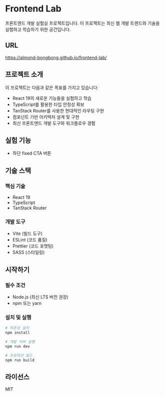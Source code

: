 # Frontend Lab

프론트엔드 개발 실험실 프로젝트입니다. 이 프로젝트는 최신 웹 개발 트렌드와 기술을 실험하고 학습하기 위한 공간입니다.

## URL

https://almond-bongbong.github.io/frontend-lab/


## 프로젝트 소개

이 프로젝트는 다음과 같은 목표를 가지고 있습니다:

- React 19의 새로운 기능들을 실험하고 학습
- TypeScript를 활용한 타입 안정성 확보
- TanStack Router를 사용한 현대적인 라우팅 구현
- 컴포넌트 기반 아키텍처 설계 및 구현
- 최신 프론트엔드 개발 도구와 워크플로우 경험

## 실험 기능

- 하단 fixed CTA 버튼 

## 기술 스택

### 핵심 기술

- React 19
- TypeScript
- TanStack Router

### 개발 도구

- Vite (빌드 도구)
- ESLint (코드 품질)
- Prettier (코드 포맷팅)
- SASS (스타일링)

## 시작하기

### 필수 조건

- Node.js (최신 LTS 버전 권장)
- npm 또는 yarn

### 설치 및 실행

```bash
# 의존성 설치
npm install

# 개발 서버 실행
npm run dev

# 프로덕션 빌드
npm run build
```

## 라이선스

MIT
